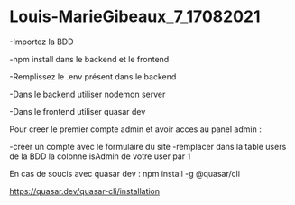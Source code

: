 # Louis-MarieGibeaux_7_17082021

-Importez la BDD

-npm install dans le backend et le frontend

-Remplissez le .env présent dans le backend

-Dans le backend utiliser nodemon server

-Dans le frontend utiliser quasar dev

Pour creer le premier compte admin et avoir acces au panel admin :

-créer un compte avec le formulaire du site
-remplacer dans la table users de la BDD la colonne isAdmin de votre user par 1


En cas de soucis avec quasar dev :
npm install -g @quasar/cli

https://quasar.dev/quasar-cli/installation
